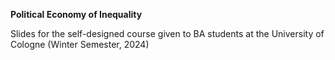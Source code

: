 **Political Economy of Inequality**

Slides for the self-designed course given to BA students at the University of Cologne (Winter Semester, 2024)
